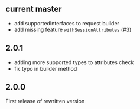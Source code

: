 
## current master
* add supportedInterfaces to request builder
* add missing feature `withSessionAttributes` (#3)

## 2.0.1
* adding more supported types to attributes check
* fix typo in builder method

## 2.0.0
First release of rewritten version 